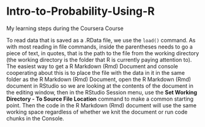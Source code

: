 # Intro-to-Probability-Using-R

My learning steps during the Coursera Course

To read data that is saved as a .RData file, we use the `load()` command.
As with most reading in file commands, inside the parentheses needs to go a piece of text, in quotes, that is the path to the file from the working directory (the working directory is the folder that R is currently paying attention to). The easiest way to get a R Markdown (Rmd) Document and console cooperating about this is to place the file with the data in it in the same folder as the R Markdown (Rmd) Document, open the R Markdown (Rmd) document in RStudio so we are looking at the contents of the document in the editing window, then in the RStudio Session menu, use the __Set Working Directory - To Source File Location__ command to make a common starting point. Then the code in the R Markdown (Rmd) document will use the same working space regardless of whether we knit the document or run code chunks in the Console.
